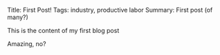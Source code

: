Title: First Post! 
Tags: industry, productive labor
Summary: First post (of many?) 

This is the content of my first blog post

Amazing, no?
